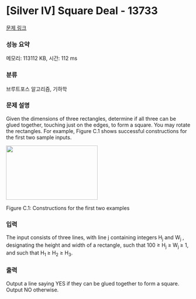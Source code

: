 # [Silver IV] Square Deal - 13733 

[문제 링크](https://www.acmicpc.net/problem/13733) 

### 성능 요약

메모리: 113112 KB, 시간: 112 ms

### 분류

브루트포스 알고리즘, 기하학

### 문제 설명

<p>Given the dimensions of three rectangles, determine if all three can be glued together, touching just on the edges, to form a square. You may rotate the rectangles. For example, Figure C.1 shows successful constructions for the first two sample inputs.</p>

<p><img alt="" src="https://onlinejudgeimages.s3.amazonaws.com/problem/13733/%EC%8A%A4%ED%81%AC%EB%A6%B0%EC%83%B7%202016-12-06%20%EC%98%A4%ED%9B%84%208.18.28.png" style="height:148px; width:250px"></p>

<p>Figure C.1: Constructions for the first two examples</p>

### 입력 

 <p>The input consists of three lines, with line j containing integers H<sub>j</sub> and W<sub>j</sub> , designating the height and width of a rectangle, such that 100 ≥ H<sub>j</sub> ≥ W<sub>j </sub>≥ 1, and such that H<sub>1 </sub>≥ H<sub>2</sub> ≥ H<sub>3</sub>.</p>

### 출력 

 <p>Output a line saying YES if they can be glued together to form a square. Output NO otherwise.</p>

